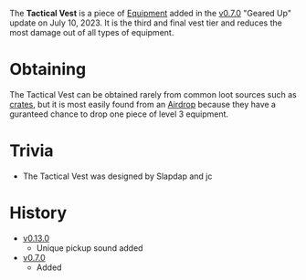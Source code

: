 The **Tactical Vest** is a piece of [Equipment](/equipment) added in the [v0.7.0](https://github.com/HasangerGames/suroi/releases/tag/v0.7.0) "Geared Up" update on July 10, 2023. It is the third and final vest tier and reduces the most damage out of all types of equipment.

# Obtaining

The Tactical Vest can be obtained rarely from common loot sources such as [crates](/obstacles/crates), but it is most easily found from an [Airdrop](/obstacles/airdrops) because they have a guranteed chance to drop one piece of level 3 equipment. 

# Trivia 

 - The Tactical Vest was designed by Slapdap and jc

# History

 - [v0.13.0](https://github.com/HasangerGames/suroi/releases/tag/v0.13.0)
   - Unique pickup sound added
 - [v0.7.0](https://github.com/HasangerGames/suroi/releases/tag/v0.7.0)
   - Added
